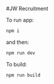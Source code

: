 #JW Recruitment

To run app:

```bash
npm i
```

and then:

```bash
npm run dev
```

To build:

```bash
npm run build
```
